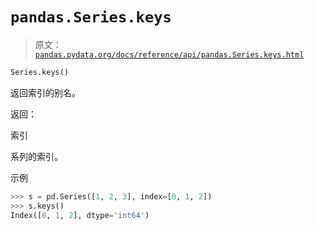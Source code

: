 # `pandas.Series.keys`

> 原文：[`pandas.pydata.org/docs/reference/api/pandas.Series.keys.html`](https://pandas.pydata.org/docs/reference/api/pandas.Series.keys.html)

```py
Series.keys()
```

返回索引的别名。

返回：

索引

系列的索引。

示例

```py
>>> s = pd.Series([1, 2, 3], index=[0, 1, 2])
>>> s.keys()
Index([0, 1, 2], dtype='int64') 
```
